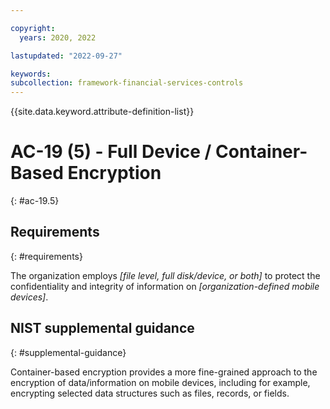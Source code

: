 ```yaml
---

copyright:
  years: 2020, 2022

lastupdated: "2022-09-27"

keywords: 
subcollection: framework-financial-services-controls
---
```


{{site.data.keyword.attribute-definition-list}}

         
# AC-19 (5) - Full Device / Container-Based Encryption
{: #ac-19.5}

## Requirements
{: #requirements}

The organization employs _[file level, full disk/device, or both]_ to protect the confidentiality and integrity of information on _[organization-defined mobile devices]_.

## NIST supplemental guidance
{: #supplemental-guidance}

Container-based encryption provides a more fine-grained approach to the encryption of data/information on mobile devices, including for example, encrypting selected data structures such as files, records, or fields.



